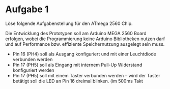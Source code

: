 # Aufgabe 1

Löse folgende Aufgabenstellung für den ATmega 2560 Chip.

Die Entwicklung des Prototypen soll am Arduino MEGA 2560 Board erfolgen, wobei die Programmierung keine Arduino Bibliotheken nutzen darf und auf Performance bzw. effiziente Speichernutzung ausgelegt sein muss.

- Pin 16 (PH4) soll als Ausgang konfiguriert und mit einer Leuchtdiode verbunden werden
- Pin 17 (PH5) soll als Eingang mit internem Pull-Up Widerstand konfiguriert werden
- Pin 17 (PH5) soll mit einem Taster verbunden werden – wird der Taster betätigt soll die LED an Pin 16 dreimal blinken. (im 500ms Takt

